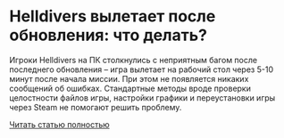 # Helldivers вылетает после обновления: что делать?



Игроки Helldivers на ПК столкнулись с неприятным багом после последнего обновления – игра вылетает на рабочий стол через 5-10 минут после начала миссии. При этом не появляется никаких сообщений об ошибках. Стандартные методы вроде проверки целостности файлов игры, настройки графики и переустановки игры через Steam не помогают решить проблему.

[Читать статью полностью](https://xyberbara.com/gaming/helldivers-vyletayet-posle-obnovleniya/)
